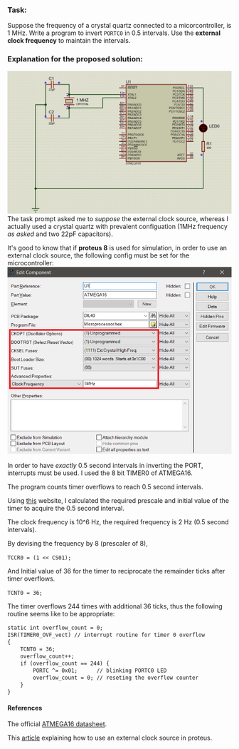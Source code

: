 ### Task:
Suppose the frequency of a crystal quartz connected to a micorcontroller, is 1 MHz. Write a program to invert `PORTC0` in 0.5 intervals. Use the **external clock frequency** to maintain the intervals.

### Explanation for the proposed solution:
![circuit](https://github.com/rezmansouri/microlab/blob/main/Exercise%202/Part2/circuit.gif)
The task prompt asked me to *suppose* the external clock source, whereas I actually used a crystal quartz with prevalent configuation (1MHz frequency *as asked* and two 22pF capacitors). 

It's good to know that if **proteus 8** is used for simulation, in order to use an external clock source, the following config must be set for the microcontroller:
![circuit](https://github.com/rezmansouri/microlab/blob/main/Exercise%202/Part2/microconfig.png)

In order to have *exactly* 0.5 second intervals in inverting the PORT, interrupts must be used. I used the 8 bit TIMER0 of ATMEGA16. 

The program counts timer overflows to reach 0.5 second intervals.

Using [this](https://www.easycalculation.com/engineering/electrical/avr-timer-calculator.php) website, I calculated the required prescale and initial value of the timer to acquire the 0.5 second interval.

The clock frequency is 10^6 Hz, the required frequency is 2 Hz (0.5 second intervals). 

By devising the frequency by 8 (prescaler of 8),

`TCCR0 = (1 << CS01);`

And Initial value of 36 for the timer to reciprocate the remainder ticks after timer overflows.

`TCNT0 = 36;`

The timer overflows 244 times with additional 36 ticks, thus the following routine seems like to be appropriate:
```
static int overflow_count = 0;
ISR(TIMER0_OVF_vect) // interrupt routine for timer 0 overflow
{
    TCNT0 = 36;
    overflow_count++;
    if (overflow_count == 244) {
        PORTC ^= 0x01;      // blinking PORTC0 LED
        overflow_count = 0; // reseting the overflow counter
    }
}
```

#### References
The official [ATMEGA16 datasheet](http://ww1.microchip.com/downloads/en/devicedoc/doc2466.pdf).

This [article](http://mcuhq.com/21/how-to-create-a-blinking-led-project-using-atmega16-microcontroller-in-proteus-step-by-step-with-pictures) explaining how to use an external clock source in proteus.